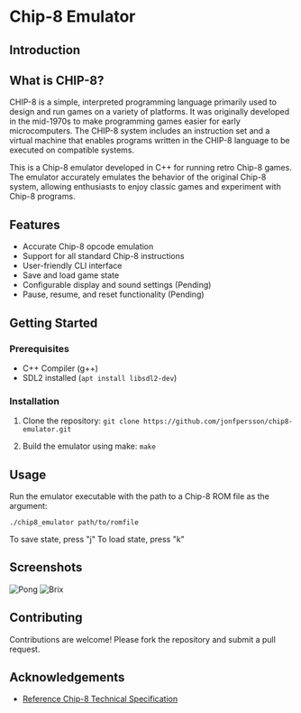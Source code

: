 # Chip-8 Emulator

## Introduction

## What is CHIP-8?
CHIP-8 is a simple, interpreted programming language primarily used to design and run games on a variety of platforms. It was originally developed in the mid-1970s to make programming games easier for early microcomputers. The CHIP-8 system includes an instruction set and a virtual machine that enables programs written in the CHIP-8 language to be executed on compatible systems.

This is a Chip-8 emulator developed in C++ for running retro Chip-8 games. The emulator accurately emulates the behavior of the original Chip-8 system, allowing enthusiasts to enjoy classic games and experiment with Chip-8 programs.

## Features

- Accurate Chip-8 opcode emulation
- Support for all standard Chip-8 instructions
- User-friendly CLI interface
- Save and load game state
- Configurable display and sound settings (Pending)
- Pause, resume, and reset functionality (Pending)

## Getting Started

### Prerequisites

- C++ Compiler (g++)
- SDL2 installed (```apt install libsdl2-dev```)

### Installation

1. Clone the repository:
```git clone https://github.com/jonfpersson/chip8-emulator.git```

2. Build the emulator using make:
```make```


## Usage
Run the emulator executable with the path to a Chip-8 ROM file as the argument:

```./chip8_emulator path/to/romfile```

To save state, press "j"
To load state, press "k"

## Screenshots
![Pong](PONG.png)
![Brix](BRIX.png)

## Contributing

Contributions are welcome! Please fork the repository and submit a pull request.

## Acknowledgements

- [Reference Chip-8 Technical Specification](https://en.wikipedia.org/wiki/CHIP-8)
